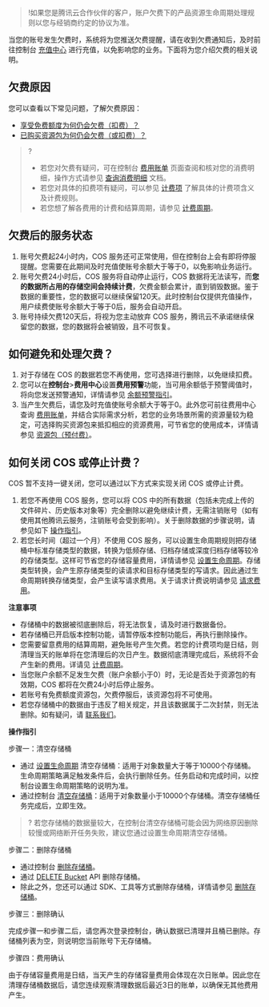 >!如果您是腾讯云合作伙伴的客户，账户欠费下的产品资源生命周期处理规则以您与经销商约定的协议为准。

当您的账号发生欠费时，系统将为您推送欠费提醒，请在收到欠费通知后，及时前往控制台 [充值中心](https://console.cloud.tencent.com/account/recharge) 进行充值，以免影响您的业务。下面将为您介绍欠费的相关说明。

## 欠费原因

您可以查看以下常见问题，了解欠费原因：

- [享受免费额度为何仍会欠费（扣费）？](https://intl.cloud.tencent.com/document/product/436/10373)
- [已购买资源包为何仍会欠费（或扣费）？](https://intl.cloud.tencent.com/document/product/436/10373)


>?
>- 若您对欠费有疑问，可在控制台 [费用账单](https://console.cloud.tencent.com/expense/bill/overview) 页面查阅和核对您的消费明细，操作方式请参见 [查询消费明细](https://intl.cloud.tencent.com/document/product/436/31631) 文档。
>- 若您对具体的扣费项有疑问，可以参见 [计费项](https://intl.cloud.tencent.com/document/product/436/33776) 了解具体的计费项含义及计费规则。
>- 若您想了解各费用的计费和结算周期，请参见 [计费周期](https://intl.cloud.tencent.com/document/product/436/16871)。


## 欠费后的服务状态


1. 账号欠费起24小时内，COS 服务还可正常使用，但在控制台上会有即将停服提醒。您需要在此期间及时充值使账号余额大于等于0，以免影响业务运行。
2. 账号欠费24小时后，COS 服务将自动停止运行，COS 数据将无法读写，而**您的数据所占用的存储空间会持续计费**，欠费金额会累计，直到销毁数据。鉴于数据的重要性，您的数据可以继续保留120天。此时控制台仅提供充值操作，用户续费使账号余额大于等于0后，服务会自动开启。
3. 账号持续欠费120天后，将视为您主动放弃 COS 服务，腾讯云不承诺继续保留您的数据，您的数据将会被销毁，且不可恢复。


## 如何避免和处理欠费？


1. 对于存储在 COS 的数据若您不再使用，您可选择进行删除，以免继续扣费。
2. 您可以在**控制台**>**费用中心**设置**费用预警**功能，当可用余额低于预警阈值时，将向您发送预警通知，详情请参见 [余额预警指引](https://intl.cloud.tencent.com/document/product/555/9942)。
3. 当产生欠费后，请您及时充值使账号余额大于等于0。此外您可前往费用中心查询 [费用账单](https://console.cloud.tencent.com/expense/bill/overview)，并结合实际需求分析，若您的业务场景所需的资源量较为稳定，可选择购买资源包来抵扣相应的资源费用，可节省您的使用成本，详情请参见 [资源包（预付费）](https://www.tencentcloud.com/document/product/436/54353)。



## 如何关闭 COS 或停止计费？

COS 暂不支持一键关闭，您可以通过以下方式来实现关闭 COS 或停止计费。

1. 若您不再使用 COS 服务，您可以将 COS 中的所有数据（包括未完成上传的文件碎片、历史版本对象等）完全删除以避免继续计费，无需注销账号（如有使用其他腾讯云服务，注销账号会受到影响）。关于删除数据的步骤说明，请参见如下 [操作指引](#close)。
2. 若您长时间（超过一个月）不使用 COS 服务，可以设置生命周期规则把存储桶中标准存储类型的数据，转换为低频存储、归档存储或深度归档存储等较冷的存储类型。这样可节省您的存储容量费用，详情请参见 [设置生命周期](https://intl.cloud.tencent.com/document/product/436/14605)。存储类型转换，会产生原存储类型的读请求和目标存储类型的写请求。因此通过生命周期转换存储类型，会产生读写请求费用。关于请求计费说明请参见 [请求费用](https://intl.cloud.tencent.com/document/product/436/40100)。


**注意事项**

- 存储桶中的数据被彻底删除后，将无法恢复，请及时进行数据备份。
- 若存储桶已开启版本控制功能，请暂停版本控制功能后，再执行删除操作。
- 您需要留意费用的结算周期，避免账号产生欠费。若您的计费项均是日结，则清理当天的账单将在您清理后的次日产生。数据彻底清理完成后，系统将不会产生新的费用。详请见 [计费周期](https://intl.cloud.tencent.com/document/product/436/16871)。
- 当您账户余额不足发生欠费（账户余额小于0）时，无论是否处于资源包的有效期，COS 都将在欠费24小时后停止服务。
- 若账号有免费额度资源包，欠费停服后，该资源包将不可使用。
- 若您存储桶中的数据由于违反了相关规定，并且该数据属于二次封禁，则无法删除。如有疑问，请 [联系我们](https://intl.cloud.tencent.com/contact-sales)。 



[](id:guide)

**操作指引**


步骤一：清空存储桶

- 通过 [设置生命周期](https://intl.cloud.tencent.com/document/product/436/14605) 清空存储桶：适用于对象数量大于等于10000个存储桶。生命周期策略满足触发条件后，会执行删除任务。任务启动和完成时间，以控制台设置生命周期策略的说明为准。
- 通过控制台 [清空存储桶](https://intl.cloud.tencent.com/document/product/436/30926)：适用于对象数量小于10000个存储桶。清空存储桶任务完成后，立即生效。

>? 若您存储桶的数据量较大，在控制台清空存储桶可能会因为网络原因删除较慢或网络断开任务失败，建议您通过设置生命周期清空存储桶。
>

步骤二：删除存储桶

- 通过控制台 [删除存储桶](https://intl.cloud.tencent.com/document/product/436/30361)。
- 通过 [DELETE Bucket](https://intl.cloud.tencent.com/document/product/436/7732) API 删除存储桶。
- 除此之外，您还可以通过 SDK、工具等方式删除存储桶，详情请参见 [删除存储桶](https://intl.cloud.tencent.com/document/product/436/14105)。

步骤三：删除确认

完成步骤一和步骤二后，请您再次登录控制台，确认数据已清理并且桶已删除。存储桶列表为空，则说明您当前账号下无存储桶。

步骤四：费用确认

由于存储容量费用是日结，当天产生的存储容量费用会体现在次日账单。因此您在清理存储桶数据后，请您连续观察清理数据后最近3日的账单，以确保无其他费用产生。

